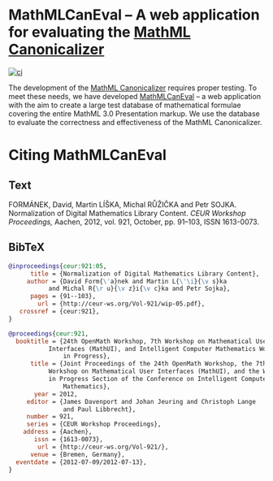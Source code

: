 MathMLCanEval – A web application for evaluating the [MathML Canonicalizer][mathmlcan]
======================================================================================
[![ci](https://github.com/MIR-MU/MathMLCanEval/workflows/Build/badge.svg)][ci]

 [ci]: https://github.com/MIR-MU/MathMLCanEval/actions (GitHub Actions)

The development of the [MathML Canonicalizer][mathmlcan] requires proper
testing. To meet these needs, we have developed [MathMLCanEval][] – a web
application with the aim to create a large test database of mathematical
formulae covering the entire MathML 3.0 Presentation markup. We use the
database to evaluate the correctness and effectiveness of the MathML
Canonicalizer.

 [mathmlcan]: https://github.com/MIR-MU/MathMLCan
 [mathmlcaneval]: https://mir.fi.muni.cz/mathml-normalization/#mathml-canonicalizer-evaluation

Citing MathMLCanEval
====================
Text
----
FORMÁNEK, David, Martin LÍŠKA, Michal RŮŽIČKA and Petr SOJKA. Normalization of
Digital Mathematics Library Content. *CEUR Workshop Proceedings,* Aachen, 2012,
vol. 921, October, pp. 91–103, ISSN 1613-0073. 

BibTeX
------
``` bib
@inproceedings{ceur:921:05,
      title = {Normalization of Digital Mathematics Library Content},
     author = {David Form{\'a}nek and Martin L{\'\i}{\v s}ka
	       and Michal R{\r u}{\v z}i{\v c}ka and Petr Sojka},
      pages = {91--103},
        url = {http://ceur-ws.org/Vol-921/wip-05.pdf},
   crossref = {ceur:921},
}

@proceedings{ceur:921,
  booktitle = {24th OpenMath Workshop, 7th Workshop on Mathematical User
	       Interfaces (MathUI), and Intelligent Computer Mathematics Work
               in Progress},
      title = {Joint Proceedings of the 24th OpenMath Workshop, the 7th
	       Workshop on Mathematical User Interfaces (MathUI), and the Work
	       in Progress Section of the Conference on Intelligent Computer
               Mathematics},
       year = 2012,
     editor = {James Davenport and Johan Jeuring and Christoph Lange
               and Paul Libbrecht},
     number = 921,
     series = {CEUR Workshop Proceedings},
    address = {Aachen},
       issn = {1613-0073},
        url = {http://ceur-ws.org/Vol-921/},
      venue = {Bremen, Germany},
  eventdate = {2012-07-09/2012-07-13},
}
```
